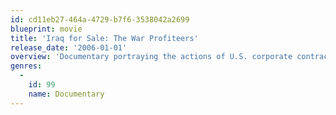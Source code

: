 ```yaml
---
id: cd11eb27-464a-4729-b7f6-3538042a2699
blueprint: movie
title: 'Iraq for Sale: The War Profiteers'
release_date: '2006-01-01'
overview: 'Documentary portraying the actions of U.S. corporate contractors in the U.S.-Iraq war. Interviews with employees and former employees of such companies as Halliburton, CACI, and KBR suggest that government cronyism is behind apparent "sweetheart" deals that give such contractors enormous freedom to profit from supplying support and material to American troops while providing little oversight. Survivors of employees who were killed discuss the claim that the companies cared more for profit than for the welfare of their own workers, and soldiers indicate that the quality of services provided is sub-standard and severely in contradiction to the comparatively huge profits being generated. Also depicted are the unsuccessful attempts by the filmmakers to get company spokesmen to respond to the charges made by the interviewees.'
genres:
  -
    id: 99
    name: Documentary
---
```

